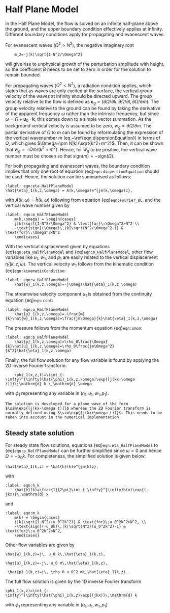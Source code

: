 # Half Plane Model

In the Half Plane Model, the flow is solved on an infinite half-plane above the ground, and the upper boundary condition effectively applies at infinity. Different boundary conditions apply for propagating and evanescent waves.

For evanescent waves ($\Omega^2>N^2$), the negative imaginary root
```{math}
    m_2=-j|k|\sqrt{1-N^2/\Omega^2}
```
will give rise to unphysical growth of the perturbation amplitude with height, so the coefficient $B$ needs to be set to zero in order for the solution to remain bounded.

For propagating waves ($\Omega^2<N^2$), a radiation condition applies, which states that as waves are only excited at the surface, the vertical group velocity of the waves at infinity should be directed upward. The group velocity relative to the flow is defined as $\mathbf{c}_g=(\partial\Omega/\partial k,\partial\Omega/\partial l,\partial\Omega/\partial m)$. The group velocity relative to the ground can be found by taking the derivative of the apparent frequency $\omega$ rather than the intrinsic frequency, but since $\omega=\Omega+\mathbf{u}_0\cdot\mathbf{k}$, this comes down to a simple vector summation. As the background vertical velocity is assumed to be zero, $w_g=\partial\Omega/\partial m$. The partial derivative of $\Omega$ to $m$ can be found by reformulating the expression of the vertical wavenumber $m$ (eq.~\ref{eqn:dispersionEquation}) in terms of $\Omega$, which gives $\Omega=\pm N|k|/\sqrt{k^2+m^2}$. Then, it can be shown that $w_g=-\Omega m/(k^2+m^2)$. Hence, for $w_g$ to be positive, the vertical wave number must be chosen so that $\text{sign}(m)=-\text{sign}(\Omega)$.

For both propagating and evanescent waves, the boundary condition implies that only one root of equation {eq}`eqn:dispersionEquation` should be used. Hence, the solution can be summarised as follows:
```{math}
:label: eqn:eta_HalfPlaneModel
\hat{\eta}_1(k,z,\omega) = A(k,\omega)e^{jm(k,\omega)z},
```
with $A(k,\omega)=\hat{h}(k,\omega)$ following from equation {eq}`eqn:Fourier_BC`, and the vertical wave number given by
```{math}
:label: eqn:m_HalfPlaneModel
    m(k,\omega) = \begin{cases}
    j|k|\sqrt{1-N^2/\Omega^2} & \text{for}\;\Omega^2>N^2 \\
    -\text{sign}(\Omega)\,|k|\sqrt{N^2/\Omega^2-1} & \text{for}\;\Omega^2<N^2
    \end{cases}
```

With the vertical displacement given by equations {eq}`eqn:eta_HalfPlaneModel` and {eq}`eqn:m_HalfPlaneModel`, other flow variables like $u_1$, $w_1$, and $p_1$ are easily related to the vertical displacement $\hat{\eta}_1(k,z,\omega)$. The vertical velocity $w_1$ follows from the kinematic condition {eq}`eqn:kinematicCondition`:
```{math}
:label: eqn:w_HalfPlaneModel
    \hat{w}_1(k,z,\omega)=-j\Omega\hat{\eta}_1(k,z,\omega)
```
The streamwise velocity component $u_1$ is obtained from the continuity equation {eq}`eqn:cont`:
```{math}
:label: eqn:u_HalfPlaneModel
    \hat{u}_1(k,z,\omega)=-\frac{m}{k}\hat{w}_1(k,z,\omega)=\frac{jm\Omega}{k}\hat{\eta}_1(k,z,\omega)
```
The pressure follows from the momentum equation {eq}`eqn:umom`:
```{math}
:label: eqn:p_HalfPlaneModel
    \hat{p}_1(k,z,\omega)=\rho_0\frac{\Omega}{k}\hat{u}_1(k,z,\omega)=\rho_0\frac{jm\Omega^2}{k^2}\hat{\eta}_1(k,z,\omega)
```
Finally, the full flow solution for any flow variable is found by applying the 2D inverse Fourier transform:
```{math}
    \phi_1(x,z,t)=\iint_{-\infty}^{\infty}\hat{\phi}_1(k,z,\omega)\exp{[j(kx-\omega t)]}\;\mathrm{d} k \,\mathrm{d} \omega
```
with $\phi_1$ representing any variable in $(\eta_1,u_1,w_1,p_1)$.
```{note}
The solution is developed for a plane wave of the form $\sim\exp{[j(kx-\omega t)]}$ whereas the 2D Fourier transform is normally defined using $\sim\exp{[j(kx+\omega t)]}$. This needs to be taken into account in the numerical implementation.
```

## Steady state solution
For steady state flow solutions, equations {eq}`eqn:eta_HalfPlaneModel` to {eq}`eqn:p_HalfPlaneModel` can be further simplified since $\omega=0$ and hence $\Omega=-u_0k$. For completeness, the simplified solution is given below:
```{math}
\hat{\eta}_1(k,z) = \hat{h}(k)e^{jm(k)z},
```
with
```{math}
:label: eqn:h_k
    \hat{h}(k)=\frac{1}{2\pi}\int_{-\infty}^{\infty}h(x)\exp{(-jkx)}\;\mathrm{d} x
```
and
```{math}
:label: eqn:m_k
    m(k) = \begin{cases}
    j|k|\sqrt{1-N^2/(u_0^2k^2)} & \text{for}\;u_0^2k^2>N^2, \\
    -\text{sign}(-u_0k)\,|k|\sqrt{N^2/(u_0^2k^2)-1} & \text{for}\;u_0^2k^2<N^2,
    \end{cases}
```
Other flow variables are given by
```{math}
\hat{w}_1(k,z)=j\, u_0 k\,\hat{\eta}_1(k,z),
```
```{math}
\hat{u}_1(k,z)=-j\, u_0 m\,\hat{\eta}_1(k,z),
```
```{math}
 \hat{p}_1(k,z)=j\, \rho_0 u_0^2 m\,\hat{\eta}_1(k,z).
```
The full flow solution is given by the 1D inverse Fourier transform
```{math}
\phi_1(x,z)=\int_{-\infty}^{\infty}\hat{\phi}_1(k,z)\exp{(jkx)}\;\mathrm{d} k
```
with $\phi_1$ representing any variable in $(\eta_1,u_1,w_1,p_1)$
